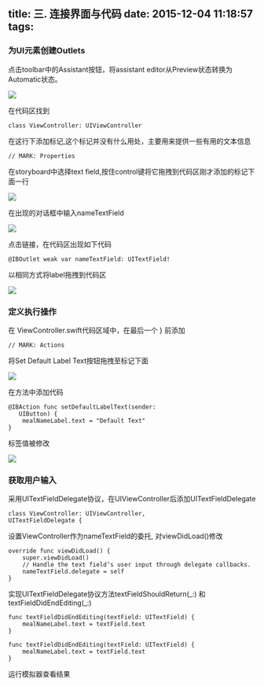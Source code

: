 title: 三. 连接界面与代码
date: 2015-12-04 11:18:57
tags:
---

### 为UI元素创建Outlets

点击toolbar中的Assistant按钮，将assistant editor从Preview状态转换为Automatic状态。

![](/images/3-1.png)

在代码区找到

```
class ViewController: UIViewController
```
在这行下添加标记,这个标记并没有什么用处，主要用来提供一些有用的文本信息

```
// MARK: Properties
```

在storyboard中选择text field,按住control键将它拖拽到代码区刚才添加的标记下面一行

![](/images/3-2.png)

在出现的对话框中输入nameTextField

![](/images/3-3.png)

点击链接，在代码区出现如下代码

```
@IBOutlet weak var nameTextField: UITextField!
```
以相同方式将label拖拽到代码区

![](/images/3-4.png)

### 定义执行操作

在 ViewController.swift代码区域中，在最后一个 } 前添加

```
// MARK: Actions
```
将Set Default Label Text按钮拖拽至标记下面

![](/images/3-5.png)

在方法中添加代码

```
@IBAction func setDefaultLabelText(sender:
   UIButton) {
    mealNameLabel.text = "Default Text"
}
```
标签值被修改

![](/images/3-6.png)

### 获取用户输入

采用UITextFieldDelegate协议，在UIViewController后添加UITextFieldDelegate

```
class ViewController: UIViewController,
UITextFieldDelegate {
```

设置ViewController作为nameTextField的委托, 对viewDidLoad()修改

```
override func viewDidLoad() {
    super.viewDidLoad()
    // Handle the text field’s user input through delegate callbacks.
    nameTextField.delegate = self
}
```

实现UITextFieldDelegate协议方法textFieldShouldReturn(\_:) 和 textFieldDidEndEditing(\_:)

```
func textFieldDidEndEditing(textField: UITextField) {
    mealNameLabel.text = textField.text
}
```
```
func textFieldDidEndEditing(textField: UITextField) {
    mealNameLabel.text = textField.text
}
```
运行模拟器查看结果
